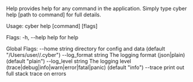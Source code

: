 Help provides help for any command in the application.
Simply type cyber help [path to command] for full details.

Usage:
  cyber help [command] [flags]

Flags:
  -h, --help   help for help

Global Flags:
      --home string         directory for config and data (default "/Users/user//.cyber")
      --log_format string   The logging format (json|plain) (default "plain")
      --log_level string    The logging level (trace|debug|info|warn|error|fatal|panic) (default "info")
      --trace               print out full stack trace on errors
